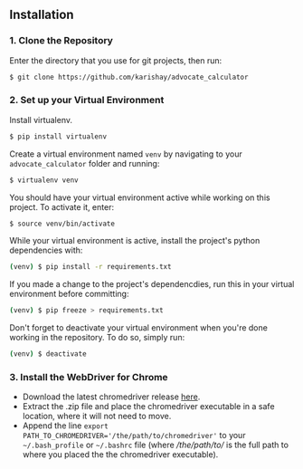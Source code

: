 ## Installation

### 1. Clone the Repository

Enter the directory that you use for git projects, then run:
```bash
$ git clone https://github.com/karishay/advocate_calculator
```

### 2. Set up your Virtual Environment

Install virtualenv. 
```bash
$ pip install virtualenv
```
Create a virtual environment named `venv` by navigating to your `advocate_calculator` folder and running:
```bash
$ virtualenv venv
```
You should have your virtual environment active while working on this project. To activate it, enter:
```bash
$ source venv/bin/activate
```
While your virtual environment is active, install the project's python dependencies with:
```bash
(venv) $ pip install -r requirements.txt
```
If you made a change to the project's dependencdies, run this in your virtual environment before committing:
```bash
(venv) $ pip freeze > requirements.txt
```
Don't forget to deactivate your virtual environment when you're done working in the repository. To do so, simply run: 
```bash
(venv) $ deactivate
``` 

### 3. Install the WebDriver for Chrome

* Download the latest chromedriver release [here](https://sites.google.com/a/chromium.org/chromedriver/downloads).
* Extract the .zip file and place the chromedriver executable in a safe location, where it will not need to move. 
* Append the line `export PATH_TO_CHROMEDRIVER='/the/path/to/chromedriver'` to your `~/.bash_profile` or `~/.bashrc` file (where */the/path/to/* is the full path to where you placed the the chromedriver executable).
